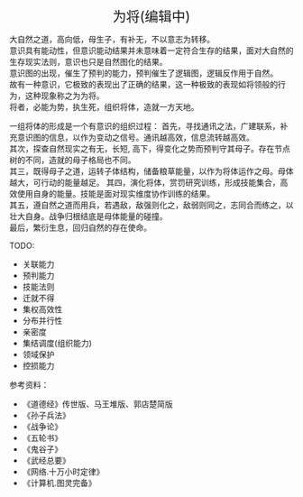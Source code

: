 <center><font size=5>为将(编辑中)</font></center>

大自然之道，高向低，母生子，有补无，不以意志为转移。<br/>
意识具有能动性，但意识能动结果并未意味着一定符合生存的结果，面对大自然的生存现实法则，意识也只是自然图化的结果。<br/>
意识图的出现，催生了预判的能力，预判催生了逻辑图，逻辑反作用于自然。<br/>
故有一种意识，它极致的表现出了正确的结果，这一种极致的表现如将领般的行为，这种现象称之为为将。<br/>
将者，必能为势，执生死，组织将体，造就一方天地。<br/>

一组将体的形成是一个有意识的组织过程：
首先，寻找通讯之法，广建联系，补充意识图的信息，以作为变动之信号。通讯越高效，信息流转越高效。<br/>
其次，探查自然现实之有无，长短, 高下，得变化之势而预判守其母子。存在节点树的不同，造就的母子格局也不同。<br/>
其三，既得母子之道，运转子体结构，储备粮草能量，以作为将体运作之母。母体越大，可行动的能量越足。
其四，演化将体，赏罚研究训练，形成技能集合，高效使用自身的能量。技能是面对现实维度协作训练的结果。<br/>
其五，遵自然之道而用兵，若遇敌，敌强则化之，敌弱则同之，志同合而练之，以壮大自身。战争归根结底是母体能量的碰撞。<br/>
最后，繁衍生息，回归自然的存在使命。

TODO: 
* 关联能力
* 预判能力
* 技能法则
* 迁就不得
* 集权高效性
* 分布并行性
* 亲密度
* 集结调度(组织能力)
* 领域保护
* 控损能力


参考资料：
* 《道德经》传世版、马王堆版、郭店楚简版
* 《孙子兵法》
* 《战争论》
* 《五轮书》
* 《鬼谷子》
* 《武经总要》
* 《网络.十万小时定律》
* 《计算机.图灵完备》

